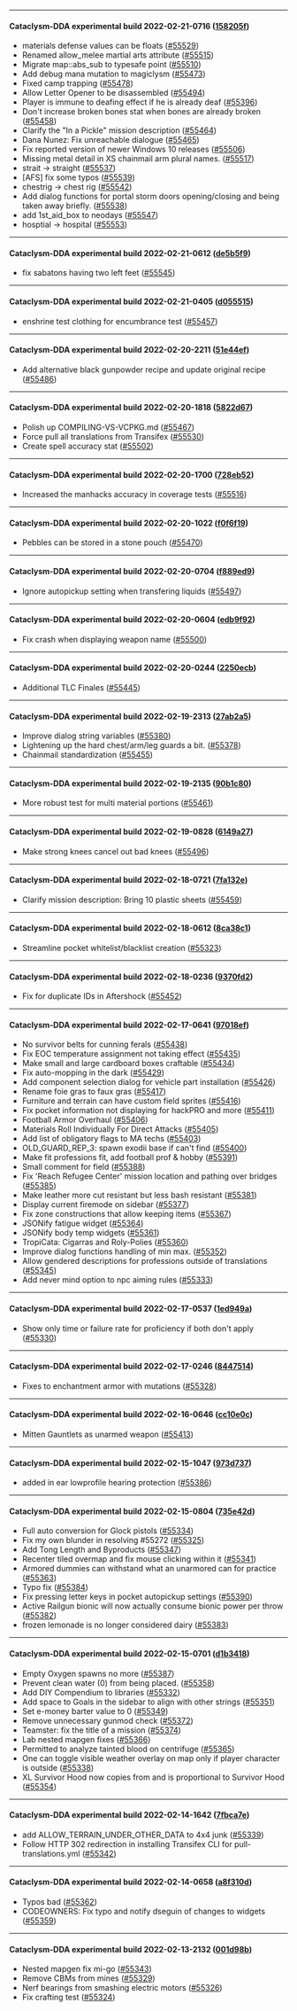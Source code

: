
---

#### Cataclysm-DDA experimental build 2022-02-21-0716 ([158205f](https://github.com/CleverRaven/Cataclysm-DDA/releases/tag/cdda-experimental-2022-02-21-0716))

* materials defense values can be floats ([#55529](https://github.com/CleverRaven/Cataclysm-DDA/pull/55529))
* Renamed allow_melee martial arts attribute ([#55515](https://github.com/CleverRaven/Cataclysm-DDA/pull/55515))
* Migrate map::abs_sub to typesafe point ([#55510](https://github.com/CleverRaven/Cataclysm-DDA/pull/55510))
* Add debug mana mutation to magiclysm ([#55473](https://github.com/CleverRaven/Cataclysm-DDA/pull/55473))
* Fixed camp trapping ([#55478](https://github.com/CleverRaven/Cataclysm-DDA/pull/55478))
* Allow Letter Opener to be disassembled ([#55494](https://github.com/CleverRaven/Cataclysm-DDA/pull/55494))
* Player is immune to deafing effect if he is already deaf ([#55396](https://github.com/CleverRaven/Cataclysm-DDA/pull/55396))
* Don't increase broken bones stat when bones are already broken ([#55458](https://github.com/CleverRaven/Cataclysm-DDA/pull/55458))
* Clarify the "In a Pickle" mission description ([#55464](https://github.com/CleverRaven/Cataclysm-DDA/pull/55464))
* Dana Nunez: Fix unreachable dialogue ([#55465](https://github.com/CleverRaven/Cataclysm-DDA/pull/55465))
* Fix reported version of newer Windows 10 releases ([#55506](https://github.com/CleverRaven/Cataclysm-DDA/pull/55506))
* Missing metal detail in XS chainmail arm plural names. ([#55517](https://github.com/CleverRaven/Cataclysm-DDA/pull/55517))
* strait -> straight ([#55537](https://github.com/CleverRaven/Cataclysm-DDA/pull/55537))
* [AFS] fix some typos ([#55539](https://github.com/CleverRaven/Cataclysm-DDA/pull/55539))
* chestrig → chest rig ([#55542](https://github.com/CleverRaven/Cataclysm-DDA/pull/55542))
* Add dialog functions for portal storm doors opening/closing and being taken away briefly. ([#55538](https://github.com/CleverRaven/Cataclysm-DDA/pull/55538))
* add 1st_aid_box to neodays ([#55547](https://github.com/CleverRaven/Cataclysm-DDA/pull/55547))
* hosptial -> hospital ([#55553](https://github.com/CleverRaven/Cataclysm-DDA/pull/55553))

---

#### Cataclysm-DDA experimental build 2022-02-21-0612 ([de5b5f9](https://github.com/CleverRaven/Cataclysm-DDA/releases/tag/cdda-experimental-2022-02-21-0612))

* fix sabatons having two left feet ([#55545](https://github.com/CleverRaven/Cataclysm-DDA/pull/55545))

---

#### Cataclysm-DDA experimental build 2022-02-21-0405 ([d055515](https://github.com/CleverRaven/Cataclysm-DDA/releases/tag/cdda-experimental-2022-02-21-0405))

* enshrine test clothing for encumbrance test ([#55457](https://github.com/CleverRaven/Cataclysm-DDA/pull/55457))

---

#### Cataclysm-DDA experimental build 2022-02-20-2211 ([51e44ef](https://github.com/CleverRaven/Cataclysm-DDA/releases/tag/cdda-experimental-2022-02-20-2211))

* Add alternative black gunpowder recipe and update original recipe ([#55486](https://github.com/CleverRaven/Cataclysm-DDA/pull/55486))

---

#### Cataclysm-DDA experimental build 2022-02-20-1818 ([5822d67](https://github.com/CleverRaven/Cataclysm-DDA/releases/tag/cdda-experimental-2022-02-20-1818))

* Polish up COMPILING-VS-VCPKG.md ([#55467](https://github.com/CleverRaven/Cataclysm-DDA/pull/55467))
* Force pull all translations from Transifex ([#55530](https://github.com/CleverRaven/Cataclysm-DDA/pull/55530))
* Create spell accuracy stat ([#55502](https://github.com/CleverRaven/Cataclysm-DDA/pull/55502))

---

#### Cataclysm-DDA experimental build 2022-02-20-1700 ([728eb52](https://github.com/CleverRaven/Cataclysm-DDA/releases/tag/cdda-experimental-2022-02-20-1700))

* Increased the manhacks accuracy in coverage tests ([#55516](https://github.com/CleverRaven/Cataclysm-DDA/pull/55516))

---

#### Cataclysm-DDA experimental build 2022-02-20-1022 ([f0f6f19](https://github.com/CleverRaven/Cataclysm-DDA/releases/tag/cdda-experimental-2022-02-20-1022))

* Pebbles can be stored in a stone pouch ([#55470](https://github.com/CleverRaven/Cataclysm-DDA/pull/55470))

---

#### Cataclysm-DDA experimental build 2022-02-20-0704 ([f889ed9](https://github.com/CleverRaven/Cataclysm-DDA/releases/tag/cdda-experimental-2022-02-20-0704))

* Ignore autopickup setting when transfering liquids ([#55497](https://github.com/CleverRaven/Cataclysm-DDA/pull/55497))

---

#### Cataclysm-DDA experimental build 2022-02-20-0604 ([edb9f92](https://github.com/CleverRaven/Cataclysm-DDA/releases/tag/cdda-experimental-2022-02-20-0604))

* Fix crash when displaying weapon name ([#55500](https://github.com/CleverRaven/Cataclysm-DDA/pull/55500))

---

#### Cataclysm-DDA experimental build 2022-02-20-0244 ([2250ecb](https://github.com/CleverRaven/Cataclysm-DDA/releases/tag/cdda-experimental-2022-02-20-0244))

* Additional TLC Finales ([#55445](https://github.com/CleverRaven/Cataclysm-DDA/pull/55445))

---

#### Cataclysm-DDA experimental build 2022-02-19-2313 ([27ab2a5](https://github.com/CleverRaven/Cataclysm-DDA/releases/tag/cdda-experimental-2022-02-19-2313))

* Improve dialog string variables ([#55380](https://github.com/CleverRaven/Cataclysm-DDA/pull/55380))
* Lightening up the hard chest/arm/leg guards a bit. ([#55378](https://github.com/CleverRaven/Cataclysm-DDA/pull/55378))
* Chainmail standardization ([#55455](https://github.com/CleverRaven/Cataclysm-DDA/pull/55455))

---

#### Cataclysm-DDA experimental build 2022-02-19-2135 ([90b1c80](https://github.com/CleverRaven/Cataclysm-DDA/releases/tag/cdda-experimental-2022-02-19-2135))

* More robust test for multi material portions ([#55461](https://github.com/CleverRaven/Cataclysm-DDA/pull/55461))

---

#### Cataclysm-DDA experimental build 2022-02-19-0828 ([6149a27](https://github.com/CleverRaven/Cataclysm-DDA/releases/tag/cdda-experimental-2022-02-19-0828))

* Make strong knees cancel out bad knees ([#55496](https://github.com/CleverRaven/Cataclysm-DDA/pull/55496))

---

#### Cataclysm-DDA experimental build 2022-02-18-0721 ([7fa132e](https://github.com/CleverRaven/Cataclysm-DDA/releases/tag/cdda-experimental-2022-02-18-0721))

* Clarify mission description: Bring 10 plastic sheets ([#55459](https://github.com/CleverRaven/Cataclysm-DDA/pull/55459))

---

#### Cataclysm-DDA experimental build 2022-02-18-0612 ([8ca38c1](https://github.com/CleverRaven/Cataclysm-DDA/releases/tag/cdda-experimental-2022-02-18-0612))

* Streamline pocket whitelist/blacklist creation ([#55323](https://github.com/CleverRaven/Cataclysm-DDA/pull/55323))

---

#### Cataclysm-DDA experimental build 2022-02-18-0236 ([9370fd2](https://github.com/CleverRaven/Cataclysm-DDA/releases/tag/cdda-experimental-2022-02-18-0236))

* Fix for duplicate IDs in Aftershock ([#55452](https://github.com/CleverRaven/Cataclysm-DDA/pull/55452))

---

#### Cataclysm-DDA experimental build 2022-02-17-0641 ([97018ef](https://github.com/CleverRaven/Cataclysm-DDA/releases/tag/cdda-experimental-2022-02-17-0641))

* No survivor belts for cunning ferals ([#55438](https://github.com/CleverRaven/Cataclysm-DDA/pull/55438))
* Fix EOC temperature assignment not taking effect ([#55435](https://github.com/CleverRaven/Cataclysm-DDA/pull/55435))
* Make small and large cardboard boxes craftable ([#55434](https://github.com/CleverRaven/Cataclysm-DDA/pull/55434))
* Fix auto-mopping in the dark ([#55429](https://github.com/CleverRaven/Cataclysm-DDA/pull/55429))
* Add component selection dialog for vehicle part installation ([#55426](https://github.com/CleverRaven/Cataclysm-DDA/pull/55426))
* Rename foie gras to faux gras ([#55417](https://github.com/CleverRaven/Cataclysm-DDA/pull/55417))
* Furniture and terrain can have custom field sprites ([#55416](https://github.com/CleverRaven/Cataclysm-DDA/pull/55416))
* Fix pocket information not displaying for hackPRO and more ([#55411](https://github.com/CleverRaven/Cataclysm-DDA/pull/55411))
* Football Armor Overhaul ([#55406](https://github.com/CleverRaven/Cataclysm-DDA/pull/55406))
* Materials Roll Individually For Direct Attacks ([#55405](https://github.com/CleverRaven/Cataclysm-DDA/pull/55405))
* Add list of obligatory flags to MA techs ([#55403](https://github.com/CleverRaven/Cataclysm-DDA/pull/55403))
* OLD_GUARD_REP_3: spawn exodii base if can't find ([#55400](https://github.com/CleverRaven/Cataclysm-DDA/pull/55400))
* Make fit professions fit, add football prof & hobby ([#55391](https://github.com/CleverRaven/Cataclysm-DDA/pull/55391))
* Small comment for field ([#55388](https://github.com/CleverRaven/Cataclysm-DDA/pull/55388))
* Fix 'Reach Refugee Center' mission location and pathing over bridges ([#55385](https://github.com/CleverRaven/Cataclysm-DDA/pull/55385))
* Make leather more cut resistant but less bash resistant ([#55381](https://github.com/CleverRaven/Cataclysm-DDA/pull/55381))
* Display current firemode on sidebar ([#55377](https://github.com/CleverRaven/Cataclysm-DDA/pull/55377))
* Fix zone constructions that allow keeping items ([#55367](https://github.com/CleverRaven/Cataclysm-DDA/pull/55367))
* JSONify fatigue widget ([#55364](https://github.com/CleverRaven/Cataclysm-DDA/pull/55364))
* JSONify body temp widgets ([#55361](https://github.com/CleverRaven/Cataclysm-DDA/pull/55361))
* TropiCata: Cigarras and Roly-Polies ([#55360](https://github.com/CleverRaven/Cataclysm-DDA/pull/55360))
* Improve dialog functions handling of min max. ([#55352](https://github.com/CleverRaven/Cataclysm-DDA/pull/55352))
* Allow gendered descriptions for professions outside of translations ([#55345](https://github.com/CleverRaven/Cataclysm-DDA/pull/55345))
* Add never mind option to npc aiming rules ([#55333](https://github.com/CleverRaven/Cataclysm-DDA/pull/55333))

---

#### Cataclysm-DDA experimental build 2022-02-17-0537 ([1ed949a](https://github.com/CleverRaven/Cataclysm-DDA/releases/tag/cdda-experimental-2022-02-17-0537))

* Show only time or failure rate for proficiency if both don't apply ([#55330](https://github.com/CleverRaven/Cataclysm-DDA/pull/55330))

---

#### Cataclysm-DDA experimental build 2022-02-17-0246 ([8447514](https://github.com/CleverRaven/Cataclysm-DDA/releases/tag/cdda-experimental-2022-02-17-0246))

* Fixes to enchantment armor with mutations ([#55328](https://github.com/CleverRaven/Cataclysm-DDA/pull/55328))

---

#### Cataclysm-DDA experimental build 2022-02-16-0646 ([cc10e0c](https://github.com/CleverRaven/Cataclysm-DDA/releases/tag/cdda-experimental-2022-02-16-0646))

* Mitten Gauntlets as unarmed weapon ([#55413](https://github.com/CleverRaven/Cataclysm-DDA/pull/55413))

---

#### Cataclysm-DDA experimental build 2022-02-15-1047 ([973d737](https://github.com/CleverRaven/Cataclysm-DDA/releases/tag/cdda-experimental-2022-02-15-1047))

* added in ear lowprofile hearing protection ([#55386](https://github.com/CleverRaven/Cataclysm-DDA/pull/55386))

---

#### Cataclysm-DDA experimental build 2022-02-15-0804 ([735e42d](https://github.com/CleverRaven/Cataclysm-DDA/releases/tag/cdda-experimental-2022-02-15-0804))

* Full auto conversion for Glock pistols ([#55334](https://github.com/CleverRaven/Cataclysm-DDA/pull/55334))
* Fix my own blunder in resolving #55272 ([#55325](https://github.com/CleverRaven/Cataclysm-DDA/pull/55325))
* Add Tong Length and Byproducts ([#55347](https://github.com/CleverRaven/Cataclysm-DDA/pull/55347))
* Recenter tiled overmap and fix mouse clicking within it ([#55341](https://github.com/CleverRaven/Cataclysm-DDA/pull/55341))
* Armored dummies can withstand what an unarmored can for practice ([#55363](https://github.com/CleverRaven/Cataclysm-DDA/pull/55363))
* Typo fix ([#55384](https://github.com/CleverRaven/Cataclysm-DDA/pull/55384))
* Fix pressing letter keys in pocket autopickup settings ([#55390](https://github.com/CleverRaven/Cataclysm-DDA/pull/55390))
* Active Railgun bionic will now actually consume bionic power per throw ([#55382](https://github.com/CleverRaven/Cataclysm-DDA/pull/55382))
* frozen lemonade is no longer considered dairy ([#55383](https://github.com/CleverRaven/Cataclysm-DDA/pull/55383))

---

#### Cataclysm-DDA experimental build 2022-02-15-0701 ([d1b3418](https://github.com/CleverRaven/Cataclysm-DDA/releases/tag/cdda-experimental-2022-02-15-0701))

* Empty Oxygen spawns no more ([#55387](https://github.com/CleverRaven/Cataclysm-DDA/pull/55387))
* Prevent clean water (0) from being placed. ([#55358](https://github.com/CleverRaven/Cataclysm-DDA/pull/55358))
* Add DIY Compendium to libraries ([#55332](https://github.com/CleverRaven/Cataclysm-DDA/pull/55332))
* Add space to Goals in the sidebar to align with other strings ([#55351](https://github.com/CleverRaven/Cataclysm-DDA/pull/55351))
* Set e-money barter value to 0 ([#55349](https://github.com/CleverRaven/Cataclysm-DDA/pull/55349))
* Remove unnecessary gunmod check ([#55372](https://github.com/CleverRaven/Cataclysm-DDA/pull/55372))
* Teamster: fix the title of a mission ([#55374](https://github.com/CleverRaven/Cataclysm-DDA/pull/55374))
* Lab nested mapgen fixes ([#55366](https://github.com/CleverRaven/Cataclysm-DDA/pull/55366))
* Permitted to analyze tainted blood on centrifuge ([#55365](https://github.com/CleverRaven/Cataclysm-DDA/pull/55365))
* One can toggle visible weather overlay on map only if player character is outside ([#55338](https://github.com/CleverRaven/Cataclysm-DDA/pull/55338))
* XL Survivor Hood now copies from and is proportional to Survivor Hood ([#55354](https://github.com/CleverRaven/Cataclysm-DDA/pull/55354))

---

#### Cataclysm-DDA experimental build 2022-02-14-1642 ([7fbca7e](https://github.com/CleverRaven/Cataclysm-DDA/releases/tag/cdda-experimental-2022-02-14-1642))

* add ALLOW_TERRAIN_UNDER_OTHER_DATA to 4x4 junk ([#55339](https://github.com/CleverRaven/Cataclysm-DDA/pull/55339))
* Follow HTTP 302 redirection in installing Transifex CLI for pull-translations.yml ([#55342](https://github.com/CleverRaven/Cataclysm-DDA/pull/55342))

---

#### Cataclysm-DDA experimental build 2022-02-14-0658 ([a8f310d](https://github.com/CleverRaven/Cataclysm-DDA/releases/tag/cdda-experimental-2022-02-14-0658))

* Typos bad ([#55362](https://github.com/CleverRaven/Cataclysm-DDA/pull/55362))
* CODEOWNERS: Fix typo and notify dseguin of changes to widgets ([#55359](https://github.com/CleverRaven/Cataclysm-DDA/pull/55359))

---

#### Cataclysm-DDA experimental build 2022-02-13-2132 ([001d98b](https://github.com/CleverRaven/Cataclysm-DDA/releases/tag/cdda-experimental-2022-02-13-2132))

* Nested mapgen fix mi-go ([#55343](https://github.com/CleverRaven/Cataclysm-DDA/pull/55343))
* Remove CBMs from mines ([#55329](https://github.com/CleverRaven/Cataclysm-DDA/pull/55329))
* Nerf bearings from smashing electric motors ([#55326](https://github.com/CleverRaven/Cataclysm-DDA/pull/55326))
* Fix crafting test ([#55324](https://github.com/CleverRaven/Cataclysm-DDA/pull/55324))

